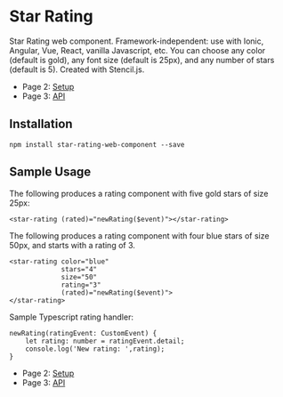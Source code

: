 # Star Rating

Star Rating web component. Framework-independent: use with Ionic, Angular, Vue, React, vanilla Javascript, etc. You can choose any color (default is gold), any font size (default is 25px), and any number of stars (default is 5).  Created with Stencil.js.

* Page 2: [Setup](/docs/setup.md)
* Page 3: [API](/docs/api.md)

## Installation

```npm install star-rating-web-component --save ```

## Sample Usage

The following produces a rating component with five gold stars of size 25px:
```
<star-rating (rated)="newRating($event)"></star-rating>
```

The following produces a rating component with four blue stars of size 50px, and starts with a rating of 3.
```
<star-rating color="blue" 
             stars="4" 
             size="50" 
             rating="3"
             (rated)="newRating($event)">
</star-rating>
```

Sample Typescript rating handler:
```
newRating(ratingEvent: CustomEvent) {
    let rating: number = ratingEvent.detail;
    console.log('New rating: ',rating);
}
```

* Page 2: [Setup](/docs/setup.md)
* Page 3: [API](/docs/api.md)
